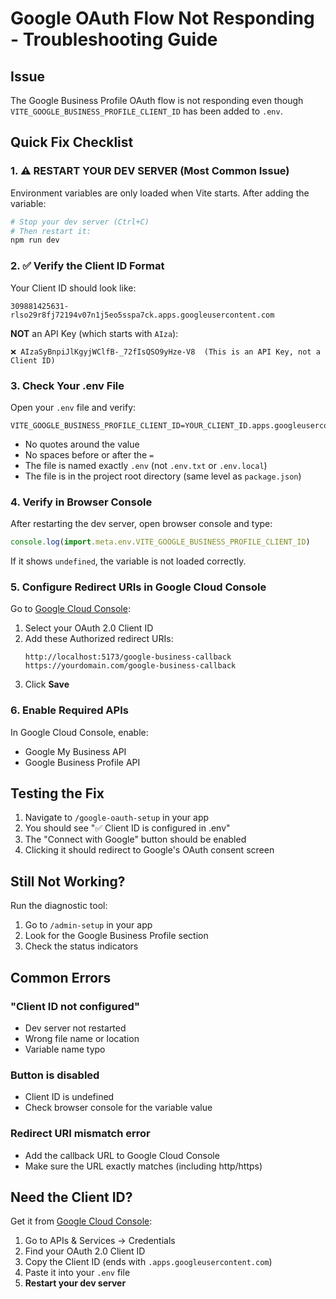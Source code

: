 # Google OAuth Flow Not Responding - Troubleshooting Guide

## Issue
The Google Business Profile OAuth flow is not responding even though `VITE_GOOGLE_BUSINESS_PROFILE_CLIENT_ID` has been added to `.env`.

## Quick Fix Checklist

### 1. ⚠️ RESTART YOUR DEV SERVER (Most Common Issue)
Environment variables are only loaded when Vite starts. After adding the variable:
```bash
# Stop your dev server (Ctrl+C)
# Then restart it:
npm run dev
```

### 2. ✅ Verify the Client ID Format
Your Client ID should look like:
```
309881425631-rlso29r8fj72194v07n1j5eo5sspa7ck.apps.googleusercontent.com
```

**NOT** an API Key (which starts with `AIza`):
```
❌ AIzaSyBnpiJlKgyjWClfB-_72fIsQSO9yHze-V8  (This is an API Key, not a Client ID)
```

### 3. Check Your .env File
Open your `.env` file and verify:
```env
VITE_GOOGLE_BUSINESS_PROFILE_CLIENT_ID=YOUR_CLIENT_ID.apps.googleusercontent.com
```

- No quotes around the value
- No spaces before or after the `=`
- The file is named exactly `.env` (not `.env.txt` or `.env.local`)
- The file is in the project root directory (same level as `package.json`)

### 4. Verify in Browser Console
After restarting the dev server, open browser console and type:
```javascript
console.log(import.meta.env.VITE_GOOGLE_BUSINESS_PROFILE_CLIENT_ID)
```

If it shows `undefined`, the variable is not loaded correctly.

### 5. Configure Redirect URIs in Google Cloud Console
Go to [Google Cloud Console](https://console.cloud.google.com/apis/credentials):

1. Select your OAuth 2.0 Client ID
2. Add these Authorized redirect URIs:
   ```
   http://localhost:5173/google-business-callback
   https://yourdomain.com/google-business-callback
   ```
3. Click **Save**

### 6. Enable Required APIs
In Google Cloud Console, enable:
- Google My Business API
- Google Business Profile API

## Testing the Fix

1. Navigate to `/google-oauth-setup` in your app
2. You should see "✅ Client ID is configured in .env"
3. The "Connect with Google" button should be enabled
4. Clicking it should redirect to Google's OAuth consent screen

## Still Not Working?

Run the diagnostic tool:
1. Go to `/admin-setup` in your app
2. Look for the Google Business Profile section
3. Check the status indicators

## Common Errors

### "Client ID not configured"
- Dev server not restarted
- Wrong file name or location
- Variable name typo

### Button is disabled
- Client ID is undefined
- Check browser console for the variable value

### Redirect URI mismatch error
- Add the callback URL to Google Cloud Console
- Make sure the URL exactly matches (including http/https)

## Need the Client ID?

Get it from [Google Cloud Console](https://console.cloud.google.com/apis/credentials):
1. Go to APIs & Services → Credentials
2. Find your OAuth 2.0 Client ID
3. Copy the Client ID (ends with `.apps.googleusercontent.com`)
4. Paste it into your `.env` file
5. **Restart your dev server**
